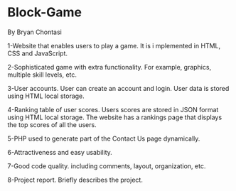 # Block-Game
By Bryan Chontasi


1-Website that enables users to play a game. It is i
mplemented in HTML, CSS and JavaScript.


2-Sophisticated game with extra functionality. For
example, graphics, multiple skill levels, etc.


3-User accounts. User can create an account and login.
User data is stored using HTML local storage.


4-Ranking table of user scores. Users scores are
stored in JSON format using HTML local storage. The
website has a rankings page that displays the top
scores of all the users.


5-PHP used to generate part of the
Contact Us page dynamically.


6-Attractiveness and easy usability. 

7-Good code quality. including comments, layout,
organization, etc.


8-Project report. Briefly describes the project. 
